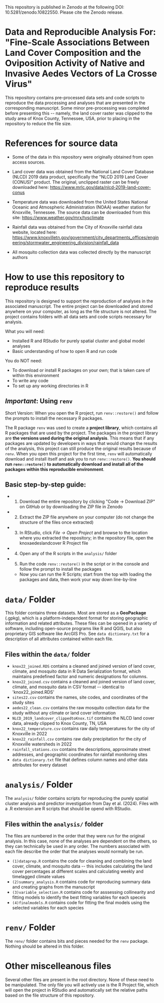 This repository is published in Zenodo at the following DOI: 10.5281/zenodo.10822550. Please cite the Zenodo release. 

# Data and Reproducible Analysis For: "Fine-Scale Associations Between Land Cover Composition and the Oviposition Activity of Native and Invasive Aedes Vectors of La Crosse Virus"

This repository contains pre-processed data sets and code scripts to reproduce the data processing and analyses that are presented in the corresponding manuscript. Some minor pre-processing was completed before presenting this -- namely, the land cover raster was clipped to the study area of Knox County, Tennessee, USA, prior to placing in the repository to reduce the file size. 

# References for source data 

 - Some of the data in this repository were originally obtained from open access sources. 

 - Land cover data was obtained from the National Land Cover Database (NLCD) 2019 data product, specifically the "NLCD 2019 Land Cover (CONUS)" product. The original, unclipped raster can be freely downloaded here: https://www.mrlc.gov/data/nlcd-2019-land-cover-conus

 - Temperature data was downloaded from the United States National Oceanic and Atmospheric Administration (NOAA) weather station for Knoxville, Tennessee. The source data can be downloaded from this site: https://www.weather.gov/mrx/tysclimate

 - Rainfall data was obtained from the City of Knoxville rainfall data website, located here: https://www.knoxvilletn.gov/government/city_departments_offices/engineering/stormwater_engineering_division/rainfall_data

 - All mosquito collection data was collected directly by the manuscript authors

# How to use this repository to reproduce results 

This repository is designed to support the reproduction of analyses in the associated manuscript. The entire project can be downloaded and stored anywhere on your computer, as long as the file structure is not altered. The project contains folders with all data sets and code scripts necessary for analysis. 


What you will need: 
 - Installed R and RStudio for purely spatial cluster and global model analyses
 - Basic understanding of how to open R and run code 

 You do NOT need:
 - To download or install R packages on your own; that is taken care of within this environment
 - To write any code 
 - To set up any working directories in R 

## ***Important***: Using `renv`

Short Version: When you open the R project, run `renv::restore()` and follow the prompts to install the necessary R packages. 

The R package `renv` was used to create a **project library**, which contains all R packages that are used by the project. The packages in the project library are **the versions used during the original analysis**. This means that if any packages are updated by developers in ways that would change the results of the analysis, this project can still produce the original results because of `renv`. When you open this project for the first time, `renv` will automatically download and install itself and ask you to run `renv::restore()`. **You should run `renv::restore()` to automatically download and install all of the packages within this reproducible environment**. 

## Basic step-by-step guide:

- 1. Download the entire repository by clicking "Code -> Download ZIP" on GitHub or by downloading the ZIP file in Zenodo
- 2. Extract the ZIP file anywhere on your computer (do not change the structure of the files once extracted)
- 3. In RStudio, click *File -> Open Project* and browse to the location where you extracted the repository; in the repository file, open the knoxaedeslandcover R Project file 
- 4. Open any of the R scripts in the `analysis/` folder
- 5. Run the code `renv::restore()` in the script or in the console and follow the prompt to install the packages 
  - Now you can run the R Scripts; start from the top with loading the packages and data, then work your way down line-by-line


# `data/` Folder

This folder contains three datasets. Most are stored as a **GeoPackage** (.gpkg), which is a platform-independent format for storing geographic information and related attributes. These files can be opened in a variety of software, including open-source programs like R and QGIS, but also proprietary GIS software like ArcGIS Pro. See `data dictionary.txt` for a description of all attributes contained within each file. 

## Files within the `data/` folder
  - `knox22_joined.RDS` contains a cleaned and joined version of land cover, climate, and mosquito data in R Data Serialization format, which maintains predefined factor and numeric designations for columns. 
 - `knox22_joined.csv` contains a cleaned and joined version of land cover, climate, and mosquito data in CSV format -- identical to 'knox22_joined.RDS'
 - `sites22.csv` contains the names, site codes, and coordinates of the study sites
 - `aedes22_clean.csv` contains the raw mosquito collection data for the study without any climate or land cover information 
 - `NLCD_2019_landcover_clippedtoKnox.tif` contains the NLCD land cover data, already clipped to Knox County, TN, USA
 - `knox22_temperature.csv` contains raw daily temperatures for the city of Knoxville in 2022
 - `knox22_rainfall.csv` contains raw daily precipitation for the city of Knoxville watersheds in 2022
 - `rainfall_stations.csv` contains the descriptions, approximate street addresses, and geographic coordinates for rainfall monitoring sites 
 - `data dictionary.txt` file that defines column names and other data attributes for every dataset 

# `analysis/` Folder

The `analysis/` folder contains scripts for reproducing the purely spatial cluster analysis and predictor investigation from Day et al. (2024). Files with a .R extension are R scripts that should be opend with RStudio. 

## Files within the `analysis/` folder

The files are numbered in the order that they were run for the original analysis. In this case, none of the analyses are dependent on the others, so they can technically be used in any order. The numbers associated with each file describe the order that the analyses would normally be run. 

 - `(1)dataprep.R` contains the code for cleaning and combining the land cover, climate, and mosquito data -- this includes calculating the land cover percentages at different scales and calculating weekly and timelagged climate values
 - `(2)summary_analysis.R` contains code for reproducing summary data and creating graphs from the manuscript
 - `(3)variable_selection.R` contains code for asssessing collinearity and fitting models to identify the best fitting variables for each speceis
 - `(4)finalmodels.R` contains code for fitting the final models using the selected variables for each species 

# `renv/` Folder

The `renv/` folder contains bits and pieces needed for the `renv` package. Nothing should be altered in this folder. 

# Other miscelleanous files

Several other files are present in the root directory. None of these need to be manipulated. The only file you will actively use is the R Project file, which will open the project in RStudio and automatically set the relative paths based on the file structure of this repository. 
